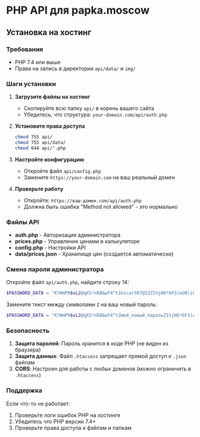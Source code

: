 # PHP API для papka.moscow

## Установка на хостинг

### Требования
- PHP 7.4 или выше
- Права на запись в директории `api/data/` и `img/`

### Шаги установки

1. **Загрузите файлы на хостинг**
   - Скопируйте всю папку `api/` в корень вашего сайта
   - Убедитесь, что структура: `your-domain.com/api/auth.php`

2. **Установите права доступа**
   ```bash
   chmod 755 api/
   chmod 755 api/data/
   chmod 644 api/*.php
   ```

3. **Настройте конфигурацию**
   - Откройте файл `api/config.php`
   - Замените `https://your-domain.com` на ваш реальный домен

4. **Проверьте работу**
   - Откройте: `https://ваш-домен.com/api/auth.php`
   - Должна быть ошибка "Method not allowed" - это нормально

### Файлы API

- **auth.php** - Авторизация администратора
- **prices.php** - Управление ценами в калькуляторе
- **config.php** - Настройки API
- **data/prices.json** - Хранилище цен (создается автоматически)

### Смена пароля администратора

Откройте файл `api/auth.php`, найдите строку 14:
```php
$PASSWORD_DATA = "K7#mP9$vL2@qX5!nR8&wY4^tZoscar507@12Z1%jH6*bF3(eU0)iO9+gA4-dS7_cV2=xN5?kM8`lD6~pQ1{hJ3}yB0|zE9:rT4;uC7";
```

Замените текст между символами `Z` на ваш новый пароль:
```php
$PASSWORD_DATA = "K7#mP9$vL2@qX5!nR8&wY4^tZмой_новый_парольZ1%jH6*bF3(eU0)iO9+gA4-dS7_cV2=xN5?kM8`lD6~pQ1{hJ3}yB0|zE9:rT4;uC7";
```

### Безопасность

1. **Защита паролей**: Пароль хранится в коде PHP (не виден из браузера)
2. **Защита данных**: Файл `.htaccess` запрещает прямой доступ к `.json` файлам
3. **CORS**: Настроен для работы с любых доменов (можно ограничить в `.htaccess`)

### Поддержка

Если что-то не работает:
1. Проверьте логи ошибок PHP на хостинге
2. Убедитесь что PHP версии 7.4+
3. Проверьте права доступа к файлам и папкам
